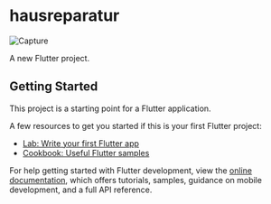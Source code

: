 # hausreparatur

![Capture](https://github.com/Tiwobot/hausreparatur/assets/62884464/9ec949b0-6682-4747-9c8c-07c4f1440a74)

A new Flutter project.


## Getting Started

This project is a starting point for a Flutter application.

A few resources to get you started if this is your first Flutter project:

- [Lab: Write your first Flutter app](https://docs.flutter.dev/get-started/codelab)
- [Cookbook: Useful Flutter samples](https://docs.flutter.dev/cookbook)

For help getting started with Flutter development, view the
[online documentation](https://docs.flutter.dev/), which offers tutorials,
samples, guidance on mobile development, and a full API reference.
